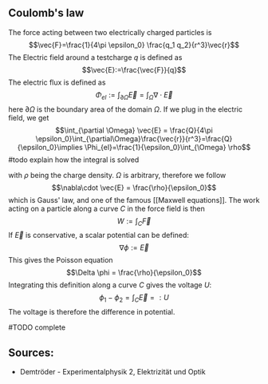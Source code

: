 

## Coulomb's law
The force acting between two electrically charged particles is
$$\vec{F}=\frac{1}{4\pi \epsilon_0} \frac{q_1 q_2}{r^3}\vec{r}$$
The Electric field around a testcharge $q$ is defined as
$$\vec{E}:=\frac{\vec{F}}{q}$$
The electric flux is defined as 
$$\Phi_{el}:=\int_{\partial \Omega} \vec{E} = \int_\Omega \nabla\cdot\vec{E}$$
here $\partial \Omega$ is the boundary area of the domain $\Omega$. If we plug in the electric field, we get
$$\int_{\partial \Omega} \vec{E} = \frac{Q}{4\pi \epsilon_0}\int_{\partial\Omega}\frac{\vec{r}}{r^3}=\frac{Q}{\epsilon_0}\implies \Phi_{el}=\frac{1}{\epsilon_0}\int_{\Omega} \rho$$
#todo explain how the integral is solved

with $\rho$ being the charge density. $\Omega$ is arbitrary, therefore we follow
$$\nabla\cdot \vec{E} = \frac{\rho}{\epsilon_0}$$
which is Gauss' law, and one of the famous [[Maxwell equations]]. 
The work acting on a particle along a curve $C$ in the force field is then
$$W:=\int_C \vec{F}$$
If $\vec{E}$ is conservative, a scalar potential can be defined:
$$\nabla\phi:=\vec{E}$$
This gives the Poisson equation
$$\Delta \phi = \frac{\rho}{\epsilon_0}$$
Integrating this definition along a curve $C$ gives the voltage $U$:
$$\phi_1 - \phi_2 = \int_C \vec{E} =: U$$
The voltage is therefore the difference in potential.

#TODO complete







## Sources:
- Demtröder - Experimentalphysik 2, Elektrizität und Optik


